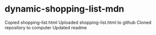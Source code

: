 # dynamic-shopping-list-mdn
Copied shopping-list.html
Uploaded shopping-list.html to github
Cloned repository to computer
Updated readme